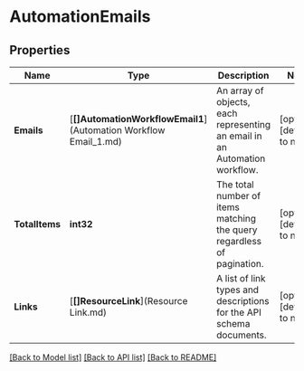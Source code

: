 # AutomationEmails

## Properties
Name | Type | Description | Notes
------------ | ------------- | ------------- | -------------
**Emails** | [**[]AutomationWorkflowEmail1**](Automation Workflow Email_1.md) | An array of objects, each representing an email in an Automation workflow. | [optional] [default to null]
**TotalItems** | **int32** | The total number of items matching the query regardless of pagination. | [optional] [default to null]
**Links** | [**[]ResourceLink**](Resource Link.md) | A list of link types and descriptions for the API schema documents. | [optional] [default to null]

[[Back to Model list]](../README.md#documentation-for-models) [[Back to API list]](../README.md#documentation-for-api-endpoints) [[Back to README]](../README.md)

